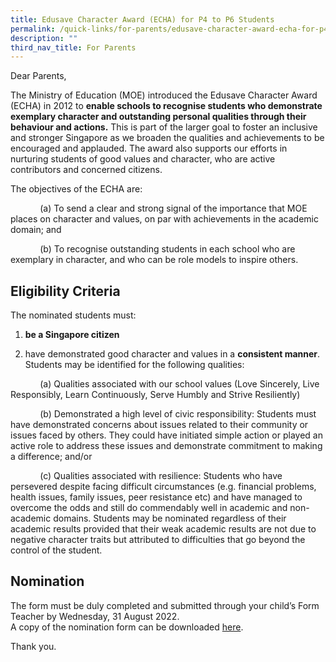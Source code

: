 ```yaml
---
title: Edusave Character Award (ECHA) for P4 to P6 Students
permalink: /quick-links/for-parents/edusave-character-award-echa-for-p4-to-p6-students/
description: ""
third_nav_title: For Parents
---
```

Dear Parents, 

  

The Ministry of Education (MOE) introduced the Edusave Character Award (ECHA) in 2012 to **enable schools to recognise students who demonstrate exemplary character and outstanding personal qualities through their behaviour and actions.** This is part of the larger goal to foster an inclusive and stronger Singapore as we broaden the qualities and achievements to be encouraged and applauded. The award also supports our efforts in nurturing students of good values and character, who are active contributors and concerned citizens.

  

The objectives of the ECHA are:

  

            (a) To send a clear and strong signal of the importance that MOE places on character and values, on par with achievements in the academic domain; and

  

            (b) To recognise outstanding students in each school who are exemplary in character, and who can be role models to inspire others.

Eligibility Criteria
--------------------

The nominated students must:   

  

1. **be a Singapore citizen**

2. have demonstrated good character and values in a **consistent manner**. Students may be identified for the following qualities:

  

            (a) Qualities associated with our school values (Love Sincerely, Live Responsibly, Learn Continuously, Serve Humbly and Strive Resiliently)

  

            (b) Demonstrated a high level of civic responsibility: Students must have demonstrated concerns about issues related to their community or issues faced by others. They could have initiated simple action or played an active role to address these issues and demonstrate commitment to making a difference; and/or

  

            (c) Qualities associated with resilience: Students who have persevered despite facing difficult circumstances (e.g. financial problems, health issues, family issues, peer resistance etc) and have managed to overcome the odds and still do commendably well in academic and non-academic domains. Students may be nominated regardless of their academic results provided that their weak academic results are not due to negative character traits but attributed to difficulties that go beyond the control of the student.

Nomination
----------

  
The form must be duly completed and submitted through your child’s Form Teacher by Wednesday, 31 August 2022.  
A copy of the nomination form can be downloaded [here](/files/ECHA_NOMINATION_FORM_FOR_PARENTS_2022.pdf).   
  
Thank you.